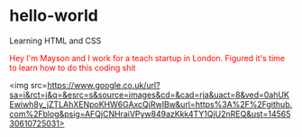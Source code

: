# hello-world
Learning HTML and CSS

<style>
.red-text {color: red;}
</style>

<p class="red-text">Hey I'm Mayson and I work for a teach startup in London. 
Figured it's time to learn how to do this coding shit</p>

<img src=https://www.google.co.uk/url?sa=i&rct=j&q=&esrc=s&source=images&cd=&cad=rja&uact=8&ved=0ahUKEwiwh8y_jZTLAhXENpoKHW6GAxcQjRwIBw&url=https%3A%2F%2Fgithub.com%2Fblog&psig=AFQjCNHraiVPyw849azKkk4TY1QjU2nREQ&ust=1456530610725031>


